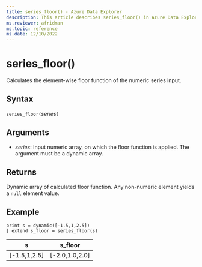 ```yaml
---
title: series_floor() - Azure Data Explorer
description: This article describes series_floor() in Azure Data Explorer.
ms.reviewer: afridman
ms.topic: reference
ms.date: 12/10/2022
---
```

# series_floor()

Calculates the element-wise floor function of the numeric series input.

## Syntax

`series_floor(`*series*`)`

## Arguments

* *series*: Input numeric array, on which the floor function is applied. The argument must be a dynamic array.

## Returns

Dynamic array of calculated floor function. Any non-numeric element yields a `null` element value.

## Example

<!-- csl: https://help.kusto.windows.net/Samples -->
```kusto
print s = dynamic([-1.5,1,2.5])
| extend s_floor = series_floor(s)
```

|s|s_floor|
|---|---|
|[-1.5,1,2.5]|[-2.0,1.0,2.0]|
